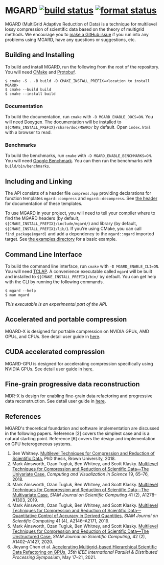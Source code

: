 # MGARD [![build status][push workflow badge]][push workflow] [![format status][format workflow badge]][format workflow]

MGARD (MultiGrid Adaptive Reduction of Data) is a technique for multilevel lossy compression of scientific data based on the theory of multigrid methods.
We encourage you to [make a GitHub issue][issue form] if you run into any problems using MGARD, have any questions or suggestions, etc.

[push workflow]: https://github.com/CODARcode/MGARD/actions/workflows/build.yml
[push workflow badge]: https://github.com/CODARcode/MGARD/actions/workflows/build.yml/badge.svg
[format workflow]: https://github.com/CODARcode/MGARD/actions/workflows/format.yml
[format workflow badge]: https://github.com/CODARcode/MGARD/actions/workflows/format.yml/badge.svg
[issue form]: https://github.com/CODARcode/MGARD/issues/new/choose

## Building and Installing

To build and install MGARD, run the following from the root of the repository.
You will need [CMake][cmake] and [Protobuf][protobuf].

```console
$ cmake -S . -B build -D CMAKE_INSTALL_PREFIX=<location to install MGARD>
$ cmake --build build
$ cmake --install build
```

[cmake]: https://cmake.org/
[protobuf]: https://opensource.google/projects/protobuf

### Documentation

To build the documentation, run `cmake` with `-D MGARD_ENABLE_DOCS=ON`.
You will need [Doxygen][doxygen].
The documentation will be installed to `${CMAKE_INSTALL_PREFIX}/share/doc/MGARD/` by default.
Open `index.html` with a browser to read.

[doxygen]: https://www.doxygen.nl/

### Benchmarks

To build the benchmarks, run `cmake` with `-D MGARD_ENABLE_BENCHMARKS=ON`.
You will need [Google Benchmark][benchmark].
You can then run the benchmarks with `build/bin/benchmarks`.

[benchmark]: https://github.com/google/benchmark

## Including and Linking

The API consists of a header file `compress.hpp` providing declarations for function templates `mgard::compress` and `mgard::decompress`.
See [the header][api] for documentation of these templates.

To use MGARD in your project, you will need to tell your compiler where to find the MGARD headers (by default, `${CMAKE_INSTALL_PREFIX}/include/mgard/`) and library (by default, `${CMAKE_INSTALL_PREFIX}/lib/`).
If you're using CMake, you can call `find_package(mgard)` and add a dependency to the `mgard::mgard` imported target.
See [the examples directory][examples] for a basic example.

[api]: include/compress.hpp
[examples]: examples/README.md

## Command Line Interface

To build the command line interface, run `cmake` with `-D MGARD_ENABLE_CLI=ON`.
You will need [TCLAP][tclap].
A convenience executable called `mgard` will be built and installed to `${CMAKE_INSTALL_PREFIX}/bin/` by default.
You can get help with the CLI by running the following commands.

```console
$ mgard --help
$ man mgard
```

*This executable is an experimental part of the API.*

[tclap]: http://tclap.sourceforge.net/

## Accelerated and portable compression
MGARD-X is designed for portable compression on NVIDIA GPUs, AMD GPUs, and CPUs. See detail user guide in [here][mgard_x instructions].

[mgard_x instructions]: doc/MGARD-X.md

## CUDA accelerated compression
MGARD-GPU is designed for accelerating compression specifically using NVIDIA GPUs. See detail user guide in [here][gpu instructions].

[gpu instructions]: doc/MGARD-GPU.md

## Fine-grain progressive data reconstruction
MDR-X is design for enabling fine-grain data refactoring and progressive data reconstruction. See detail user guide in [here][mdr_x instructions].

[mdr_x instructions]: doc/MDR-X.md


## References

MGARD's theoretical foundation and software implementation are discussed in the following papers.
Reference [2] covers the simplest case and is a natural starting point.
Reference [6] covers the design and implementation on GPU heterogeneous systems.

1. Ben Whitney. [Multilevel Techniques for Compression and Reduction of Scientific Data.][thesis] PhD thesis, Brown University, 2018.
2. Mark Ainsworth, Ozan Tugluk, Ben Whitney, and Scott Klasky. [Multilevel Techniques for Compression and Reduction of Scientific Data—The Univariate Case.][univariate] *Computing and Visualization in Science* 19, 65–76, 2018.
3. Mark Ainsworth, Ozan Tugluk, Ben Whitney, and Scott Klasky. [Multilevel Techniques for Compression and Reduction of Scientific Data—The Multivariate Case.][multivariate] *SIAM Journal on Scientific Computing* 41 (2), A1278–A1303, 2019.
4. Mark Ainsworth, Ozan Tugluk, Ben Whitney, and Scott Klasky. [Multilevel Techniques for Compression and Reduction of Scientific Data—Quantitative Control of Accuracy in Derived Quantities.][quantities] *SIAM Journal on Scientific Computing* 41 (4), A2146–A2171, 2019.
5. Mark Ainsworth, Ozan Tugluk, Ben Whitney, and Scott Klasky. [Multilevel Techniques for Compression and Reduction of Scientific Data—The Unstructured Case.][unstructured] *SIAM Journal on Scientific Computing*, 42 (2), A1402–A1427, 2020.
6. Jieyang Chen et al. [Accelerating Multigrid-based Hierarchical Scientific Data Refactoring on GPUs.][gpu] *35th IEEE International Parallel & Distributed Processing Symposium*, May 17–21, 2021.

[thesis]: https://doi.org/10.26300/ya1v-hn97
[univariate]: https://doi.org/10.1007/s00791-018-00303-9
[multivariate]: https://doi.org/10.1137/18M1166651
[quantities]: https://doi.org/10.1137/18M1208885
[unstructured]: https://doi.org/10.1137/19M1267878
[gpu]: https://arxiv.org/pdf/2007.04457
